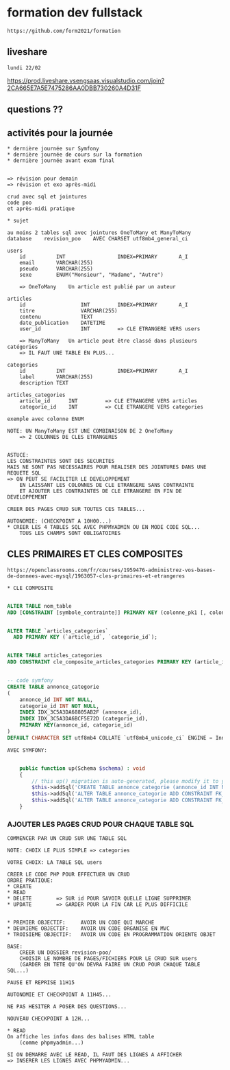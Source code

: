 # formation dev fullstack

    https://github.com/form2021/formation

## liveshare

    lundi 22/02
    
https://prod.liveshare.vsengsaas.visualstudio.com/join?2CA665E7A5E7475286AA0DBB730260A4D31F

## questions ??

## activités pour la journée 

    * dernière journée sur Symfony
    * dernière journée de cours sur la formation
    * dernière journée avant exam final


    => révision pour demain
    => révision et exo après-midi

    crud avec sql et jointures
    code poo
    et après-midi pratique

    * sujet

    au moins 2 tables sql avec jointures OneToMany et ManyToMany
    database    revision_poo    AVEC CHARSET utf8mb4_general_ci

    users
        id          INT                 INDEX=PRIMARY       A_I
        email       VARCHAR(255)
        pseudo      VARCHAR(255)
        sexe        ENUM("Monsieur", "Madame", "Autre")

        => OneToMany    Un article est publié par un auteur

    articles
        id                  INT         INDEX=PRIMARY       A_I
        titre               VARCHAR(255)
        contenu             TEXT
        date_publication    DATETIME
        user_id             INT         => CLE ETRANGERE VERS users

        => ManyToMany   Un article peut être classé dans plusieurs catégories
        => IL FAUT UNE TABLE EN PLUS...

    categories
        id          INT                 INDEX=PRIMARY       A_I
        label       VARCHAR(255)
        description TEXT

    articles_categories
        article_id      INT         => CLE ETRANGERE VERS articles
        categorie_id    INT         => CLE ETRANGERE VERS categories

    exemple avec colonne ENUM

    NOTE: UN ManyToMany EST UNE COMBINAISON DE 2 OneToMany
        => 2 COLONNES DE CLES ETRANGERES

    
    ASTUCE:
    LES CONSTRAINTES SONT DES SECURITES 
    MAIS NE SONT PAS NECESSAIRES POUR REALISER DES JOINTURES DANS UNE REQUETE SQL
    => ON PEUT SE FACILITER LE DEVELOPPEMENT 
        EN LAISSANT LES COLONNES DE CLE ETRANGERE SANS CONTRAINTE
        ET AJOUTER LES CONTRAINTES DE CLE ETRANGERE EN FIN DE DEVELOPPEMENT 

    CREER DES PAGES CRUD SUR TOUTES CES TABLES...

    AUTONOMIE: (CHECKPOINT A 10H00...)
    * CREER LES 4 TABLES SQL AVEC PHPMYADMIN OU EN MODE CODE SQL...
        TOUS LES CHAMPS SONT OBLIGATOIRES

## CLES PRIMAIRES ET CLES COMPOSITES

    https://openclassrooms.com/fr/courses/1959476-administrez-vos-bases-de-donnees-avec-mysql/1963057-cles-primaires-et-etrangeres

    * CLE COMPOSITE

```sql

ALTER TABLE nom_table
ADD [CONSTRAINT [symbole_contrainte]] PRIMARY KEY (colonne_pk1 [, colonne_pk2, ...]);


ALTER TABLE `articles_categories`
  ADD PRIMARY KEY (`article_id`, `categorie_id`);


ALTER TABLE articles_categories
ADD CONSTRAINT cle_composite_articles_categories PRIMARY KEY (article_id, categorie_id)


-- code symfony
CREATE TABLE annonce_categorie 
(
    annonce_id INT NOT NULL, 
    categorie_id INT NOT NULL, 
    INDEX IDX_3C5A3DA68805AB2F (annonce_id), 
    INDEX IDX_3C5A3DA6BCF5E72D (categorie_id), 
    PRIMARY KEY(annonce_id, categorie_id)
) 
DEFAULT CHARACTER SET utf8mb4 COLLATE `utf8mb4_unicode_ci` ENGINE = InnoDB

```

    AVEC SYMFONY:


```php

    public function up(Schema $schema) : void
    {
        // this up() migration is auto-generated, please modify it to your needs
        $this->addSql('CREATE TABLE annonce_categorie (annonce_id INT NOT NULL, categorie_id INT NOT NULL, INDEX IDX_3C5A3DA68805AB2F (annonce_id), INDEX IDX_3C5A3DA6BCF5E72D (categorie_id), PRIMARY KEY(annonce_id, categorie_id)) DEFAULT CHARACTER SET utf8mb4 COLLATE `utf8mb4_unicode_ci` ENGINE = InnoDB');
        $this->addSql('ALTER TABLE annonce_categorie ADD CONSTRAINT FK_3C5A3DA68805AB2F FOREIGN KEY (annonce_id) REFERENCES annonce (id) ON DELETE CASCADE');
        $this->addSql('ALTER TABLE annonce_categorie ADD CONSTRAINT FK_3C5A3DA6BCF5E72D FOREIGN KEY (categorie_id) REFERENCES categorie (id) ON DELETE CASCADE');
    }


```

### AJOUTER LES PAGES CRUD POUR CHAQUE TABLE SQL

    COMMENCER PAR UN CRUD SUR UNE TABLE SQL

    NOTE: CHOIX LE PLUS SIMPLE => categories

    VOTRE CHOIX: LA TABLE SQL users

    CREER LE CODE PHP POUR EFFECTUER UN CRUD
    ORDRE PRATIQUE:
    * CREATE
    * READ
    * DELETE        => SUR id POUR SAVOIR QUELLE LIGNE SUPPRIMER
    * UPDATE        => GARDER POUR LA FIN CAR LE PLUS DIFFICILE


    * PREMIER OBJECTIF:     AVOIR UN CODE QUI MARCHE
    * DEUXIEME OBJECTIF:    AVOIR UN CODE ORGANISE EN MVC 
    * TROISIEME OBJECTIF:   AVOIR UN CODE EN PROGRAMMATION ORIENTE OBJET

    BASE:
        CREER UN DOSSIER revision-poo/
        CHOISIR LE NOMBRE DE PAGES/FICHIERS POUR LE CRUD SUR users
        (GARDER EN TETE QU'ON DEVRA FAIRE UN CRUD POUR CHAQUE TABLE SQL...)

    PAUSE ET REPRISE 11H15

    AUTONOMIE ET CHECKPOINT A 11H45...

    NE PAS HESITER A POSER DES QUESTIONS...

    NOUVEAU CHECKPOINT A 12H...

    * READ
    On affiche les infos dans des balises HTML table
        (comme phpmyadmin...)

    SI ON DEMARRE AVEC LE READ, IL FAUT DES LIGNES A AFFICHER
    => INSERER LES LIGNES AVEC PHPMYADMIN...

    










































